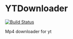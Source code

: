 # YTDownloader
[![Build Status](https://travis-ci.org/theasern/YTDownloader.svg?branch=master)](https://travis-ci.org/theasern/YTDownloader)

Mp4 downloader for yt
